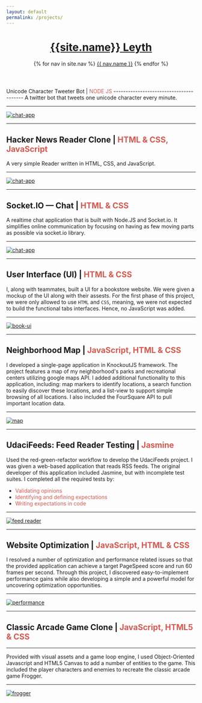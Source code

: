 ```yaml
---
layout: default
permalink: /projects/
---
```

<header class="masthead">        
  <h1 class="masthead-title">
    <a href="{{ site.baseurl }}/"><span> {{site.name}}</span> Leyth</a>
  </h1>
  <nav class="masthead-nav">
    {% for nav in site.nav %}
    <a href="{{ nav.href }}">{{ nav.name }}</a>
    {% endfor %}
  </nav>
</header>
Unicode Character Tweeter Bot | <span style="color:  #D85950">NODE JS</span>
----------------------------------------
A twitter bot that tweets one unicode character every minute.

* * *


[![chat-app](../img/site.png)](https://wehelie.github.io/hn/)

* * *

Hacker News Reader Clone | <span style="color:  #D85950">HTML & CSS, JavaScript</span>
----------------------------------------
A very simple Reader written in HTML, CSS, and JavaScript.

* * *


[![chat-app](../img/hn.png)](https://wehelie.github.io/hn/)

* * *


Socket.IO — Chat | <span style="color:  #D85950">HTML & CSS</span>
----------------------------------------
A realtime chat application that is built with Node.JS and Socket.io. It simplifies online communication by focusing on having as few moving parts as possible via socket.io library.

* * *


[![chat-app](../img/chat.png)](https://uwjavascript200.herokuapp.com/)

* * *


User Interface (UI) | <span style="color:  #D85950">HTML & CSS</span>
----------------------------------------
I, along with teammates, built a UI for a bookstore website. We were given a mockup of the UI along with their assests. For the first phase of this project, we were only allowed to use `HTML` and `CSS`, meaning, we were not expected to build the functional tabs interfaces. Hence, no JavaScript was added.

* * *


[![book-ui](../img/mockup.png)](https://wehelie.github.io/book-ui/)

* * *



Neighborhood Map | <span style="color:  #D85950">JavaScript, HTML & CSS</span>
----------------------------------------
I developed a single-page application in KnockoutJS framework. The project features a map of my neighborhood's parks and recreational centers utilizing google maps API. I added additional functionality to this application, including: map markers to identify locations, a search function to easily discover these locations, and a list-view to support simple browsing of all locations. I also included the FourSquare API to pull important location data.

* * *


[![map](../img/hood.png)](http://wehelie.github.io/neighborhood-map-project/)

* * *

UdaciFeeds: Feed Reader Testing | <span style="color:  #D85950">Jasmine</span>
----------------------------------------

Used the red-green-refactor workflow to develop the UdaciFeeds project. I was given a web-based application that reads RSS feeds. The original developer of this application included Jasmine, but with incomplete test suites. I completed all the required tests by:

- <span style="color: #D85950">Validating opinions</span>
- <span style="color: #D85950">Identifying and defining expectations</span>
- <span style="color: #D85950">Writing expectations in code</span>

* * *

[![feed reader](../img/udacifeed.png)](http://wehelie.github.io/feed-reader/)

* * *

Website Optimization | <span style="color:  #D85950">JavaScript, HTML & CSS</span>
----------------------------------------
I resolved a number of optimization and performance related issues so that the provided application can achieve a target PageSpeed score and run 60 frames per second. Through this project, I discovered easy-to-implement performance gains while also developing a simple and a powerful model for uncovering optimization opportunities.

* * *

[![performance](../img/perf.png)](http://wehelie.github.io/projectfour/)

* * *

Classic Arcade Game Clone  | <span style="color:  #D85950">JavaScript, HTML5 & CSS</span>
----------------------------------------

* * *

Provided with visual assets and a game loop engine, I used Object-Oriented Javascript and HTML5 Canvas to add a number of entities to the game. This included the player characters and enemies to recreate the classic arcade game Frogger.

* * *

[![frogger](../img/frogger.png)](http://wehelie.github.io/project3/)
